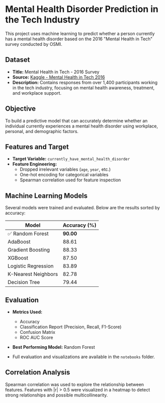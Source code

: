 #  Mental Health Disorder Prediction in the Tech Industry

This project uses machine learning to predict whether a person currently has a mental health disorder based on the 2016 "Mental Health in Tech" survey conducted by OSMI.

##  Dataset

- **Title:** Mental Health in Tech - 2016 Survey  
- **Source:** [Kaggle - Mental Health in Tech 2016](https://www.kaggle.com/datasets/osmi/mental-health-in-tech-2016)  
- **Description:** Contains responses from over 1,400 participants working in the tech industry, focusing on mental health awareness, treatment, and workplace support.

##  Objective

To build a predictive model that can accurately determine whether an individual currently experiences a mental health disorder using workplace, personal, and demographic factors.

##  Features and Target

- **Target Variable:** `currently_have_mental_health_disorder`
- **Feature Engineering:**
  - Dropped irrelevant variables (`age`, `year`, etc.)
  - One-hot encoding for categorical variables
  - Spearman correlation used for feature inspection

##  Machine Learning Models

Several models were trained and evaluated. Below are the results sorted by accuracy:

| Model                  | Accuracy (%) |
|------------------------|--------------|
| ✅ Random Forest        | **90.00**     |
| AdaBoost               | 88.61        |
| Gradient Boosting      | 88.33        |
| XGBoost                | 87.50        |
| Logistic Regression    | 83.89        |
| K-Nearest Neighbors    | 82.78        |
| Decision Tree          | 79.44        |

##  Evaluation

- **Metrics Used:**
  - Accuracy
  - Classification Report (Precision, Recall, F1-Score)
  - Confusion Matrix
  - ROC AUC Score

- **Best Performing Model:** Random Forest  
- Full evaluation and visualizations are available in the `notebooks` folder.

##  Correlation Analysis

Spearman correlation was used to explore the relationship between features. Features with |r| > 0.5 were visualized in a heatmap to detect strong relationships and possible multicollinearity.

